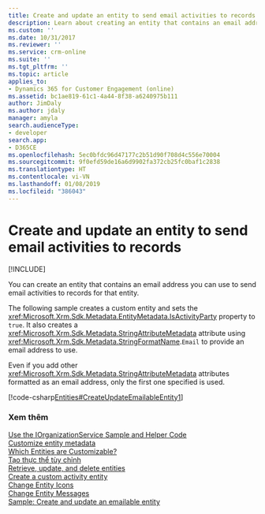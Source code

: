```yaml
---
title: Create and update an entity to send email activities to records | MicrosoftDocs
description: Learn about creating an entity that contains an email address you can use to send email activities to records for that entity.
ms.custom: ''
ms.date: 10/31/2017
ms.reviewer: ''
ms.service: crm-online
ms.suite: ''
ms.tgt_pltfrm: ''
ms.topic: article
applies_to:
- Dynamics 365 for Customer Engagement (online)
ms.assetid: bc1ae819-61c1-4a44-8f38-a6240975b111
author: JimDaly
ms.author: jdaly
manager: amyla
search.audienceType:
- developer
search.app:
- D365CE
ms.openlocfilehash: 5ec0bfdc96d47177c2b51d90f708d4c556e70004
ms.sourcegitcommit: 9f0efd59de16a6d9902fa372cb25fc0baf1c2838
ms.translationtype: HT
ms.contentlocale: vi-VN
ms.lasthandoff: 01/08/2019
ms.locfileid: "386043"
---
```

# <a name="create-and-update-an-entity-to-send-email-activities-to-records"></a>Create and update an entity to send email activities to records

[!INCLUDE[](../../includes/cc_applies_to_update_9_0_0.md)]

You can create an entity that contains an email address you can use to send email activities to records for that entity.  
  
 The following sample creates a custom entity and sets the <xref:Microsoft.Xrm.Sdk.Metadata.EntityMetadata.IsActivityParty> property to `true`. It also creates a <xref:Microsoft.Xrm.Sdk.Metadata.StringAttributeMetadata> attribute using <xref:Microsoft.Xrm.Sdk.Metadata.StringFormatName>.`Email` to provide an email address to use.  
  
 Even if you add other <xref:Microsoft.Xrm.Sdk.Metadata.StringAttributeMetadata> attributes formatted as an email address, only the first one specified is used.  
  
 [!code-csharp[Entities#CreateUpdateEmailableEntity1](../../snippets/csharp/CRMV8/entities/cs/createupdateemailableentity1.cs#createupdateemailableentity1)]  
  
### <a name="see-also"></a>Xem thêm

 [Use the IOrganizationService Sample and Helper Code](use-sample-helper-code.md)   
 [Customize entity metadata](../customize-entity-metadata.md)   
 [Which Entities are Customizable?](../which-entities-are-customizable.md)   
 [Tạo thực thể tùy chỉnh](create-custom-entity.md)   
 [Retrieve, update, and delete entities](retrieve-update-delete-entities.md)   
 [Create a custom activity entity](create-custom-activity-entity.md)   
 [Change Entity Icons](../modify-icons-entity.md)   
 [Change Entity Messages](../modify-messages-entity.md)   
 [Sample: Create and update an emailable entity](sample-create-update-emailable-entity.md)
